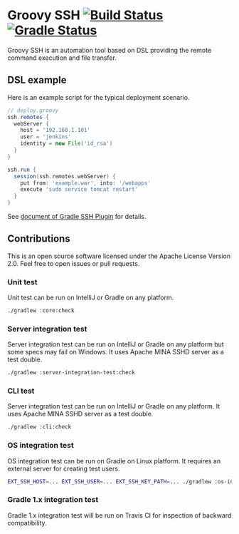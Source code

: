 Groovy SSH [![Build Status](https://travis-ci.org/int128/groovy-ssh.svg?branch=master)](https://travis-ci.org/int128/groovy-ssh) [![Gradle Status](https://gradleupdate.appspot.com/int128/groovy-ssh/status.svg?branch=master)](https://gradleupdate.appspot.com/int128/groovy-ssh/status)
==========

Groovy SSH is an automation tool based on DSL providing the remote command execution and file transfer.


DSL example
-----------

Here is an example script for the typical deployment scenario.

```groovy
// deploy.groovy
ssh.remotes {
  webServer {
    host = '192.168.1.101'
    user = 'jenkins'
    identity = new File('id_rsa')
  }
}

ssh.run {
  session(ssh.remotes.webServer) {
    put from: 'example.war', into: '/webapps'
    execute 'sudo service tomcat restart'
  }
}
```

See [document of Gradle SSH Plugin](https://gradle-ssh-plugin.github.io) for details.


Contributions
-------------

This is an open source software licensed under the Apache License Version 2.0.
Feel free to open issues or pull requests.


### Unit test

Unit test can be run on IntelliJ or Gradle on any platform.

```sh
./gradlew :core:check
```


### Server integration test

Server integration test can be run on IntelliJ or Gradle on any platform but some specs may fail on Windows.
It uses Apache MINA SSHD server as a test double.

```sh
./gradlew :server-integration-test:check
```


### CLI test

Server integration test can be run on IntelliJ or Gradle on any platform.
It uses Apache MINA SSHD server as a test double.

```sh
./gradlew :cli:check
```


### OS integration test

OS integration test can be run on Gradle on Linux platform.
It requires an external server for creating test users.

```sh
EXT_SSH_HOST=... EXT_SSH_USER=... EXT_SSH_KEY_PATH=... ./gradlew :os-integration-test:check
```


### Gradle 1.x integration test

Gradle 1.x integration test will be run on Travis CI for inspection of backward compatibility.
